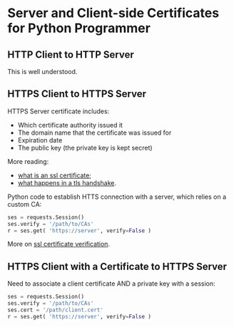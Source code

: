 # Server and Client-side Certificates for Python Programmer

## HTTP Client to HTTP Server

This is well understood.

## HTTPS Client to HTTPS Server

HTTPS Server certificate includes:

* Which certificate authority issued it
* The domain name that the certificate was issued for
* Expiration date
* The public key (the private key is kept secret)

More reading:

* [what is an ssl
certificate](https://www.cloudflare.com/learning/ssl/what-is-an-ssl-certificate/);
* [what happens in a tls
handshake](https://www.cloudflare.com/learning/ssl/what-happens-in-a-tls-handshake/).

Python code to establish HTTS connection with a server,
which relies on a custom CA:

```python
ses = requests.Session()
ses.verify = '/path/to/CAs'
r = ses.get( 'https://server', verify=False )
```
More on [ssl certificate
verification](https://requests.readthedocs.io/en/master/user/advanced/#ssl-cert-verification).


## HTTPS Client with a Certificate to HTTPS Server

Need to associate a client certificate AND a private key
with a session:

```python
ses = requests.Session()
ses.verify = '/path/to/CAs'
ses.cert = '/path/client.cert'
r = ses.get( 'https://server', verify=False )
```
